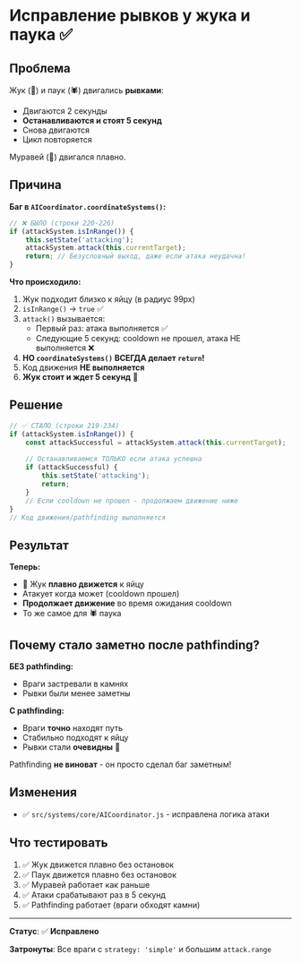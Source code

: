 # Исправление рывков у жука и паука ✅

## Проблема

Жук (🐞) и паук (🕷️) двигались **рывками**:
- Двигаются 2 секунды
- **Останавливаются и стоят 5 секунд**
- Снова двигаются
- Цикл повторяется

Муравей (🐜) двигался плавно.

## Причина

**Баг в `AICoordinator.coordinateSystems()`:**

```javascript
// ❌ БЫЛО (строки 220-226)
if (attackSystem.isInRange()) {
    this.setState('attacking');
    attackSystem.attack(this.currentTarget);
    return; // Безусловный выход, даже если атака неудачна!
}
```

**Что происходило:**

1. Жук подходит близко к яйцу (в радиус 99px)
2. `isInRange()` → `true` ✅
3. `attack()` вызывается:
   - Первый раз: атака выполняется ✅
   - Следующие 5 секунд: cooldown не прошел, атака НЕ выполняется ❌
4. **НО `coordinateSystems()` ВСЕГДА делает `return`!**
5. Код движения **НЕ выполняется**
6. **Жук стоит и ждет 5 секунд** 🛑

## Решение

```javascript
// ✅ СТАЛО (строки 219-234)
if (attackSystem.isInRange()) {
    const attackSuccessful = attackSystem.attack(this.currentTarget);
    
    // Останавливаемся ТОЛЬКО если атака успешна
    if (attackSuccessful) {
        this.setState('attacking');
        return;
    }
    // Если cooldown не прошел - продолжаем движение ниже
}
// Код движения/pathfinding выполняется
```

## Результат

**Теперь:**
- 🐞 Жук **плавно движется** к яйцу
- Атакует когда может (cooldown прошел)
- **Продолжает движение** во время ожидания cooldown
- То же самое для 🕷️ паука

## Почему стало заметно после pathfinding?

**БЕЗ pathfinding:**
- Враги застревали в камнях
- Рывки были менее заметны

**С pathfinding:**
- Враги **точно** находят путь
- Стабильно подходят к яйцу
- Рывки стали **очевидны** 👀

Pathfinding **не виноват** - он просто сделал баг заметным!

## Изменения

- ✅ `src/systems/core/AICoordinator.js` - исправлена логика атаки

## Что тестировать

1. ✅ Жук движется плавно без остановок
2. ✅ Паук движется плавно без остановок
3. ✅ Муравей работает как раньше
4. ✅ Атаки срабатывают раз в 5 секунд
5. ✅ Pathfinding работает (враги обходят камни)

---

**Статус**: ✅ **Исправлено**

**Затронуты**: Все враги с `strategy: 'simple'` и большим `attack.range`

